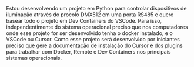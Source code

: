 Estou desenvolvendo um projeto em Python para controlar dispositivos de iluminação através do procolo DMX512 em uma porta RS485 e quero basear todo o projeto em Dev Containers do VSCode. Para isso, independentimente do sistema operacional preciso que nos computadores onde esse projeto for ser desenvolvido tenha o docker instalado, e o VSCode ou Cursor. Como esse projeto será desenvolvido por iniciantes preciso que gere a documentação de instalação do Cursor e dos plugins para trabalhar com Docker, Remote e Dev Containers nos principais sistemas operacionais.
